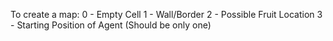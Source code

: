 To create a map:
0 - Empty Cell
1 - Wall/Border
2 - Possible Fruit Location
3 - Starting Position of Agent (Should be only one)
